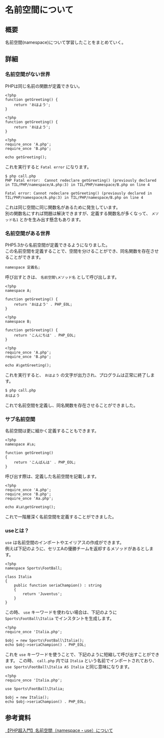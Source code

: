# 名前空間について
## 概要
名前空間(namespace)について学習したことをまとめていく。

## 詳細
### 名前空間がない世界
PHPは同じ名前の関数が定義できない。  

```php:A.php
<?php
function getGreeting() {
    return 'おはよう';
}
```

```php:B.php
<?php
function getGreeting() {
    return 'おはよう';
}
```

```php:call.php
<?php
require_once 'A.php';
require_once 'B.php';

echo getGreeting();
```

これを実行すると `Fatal error` になります。

```
$ php call.php
PHP Fatal error:  Cannot redeclare getGreeting() (previously declared in TIL/PHP/namespace/A.php:3) in TIL/PHP/namespace/B.php on line 4

Fatal error: Cannot redeclare getGreeting() (previously declared in TIL/PHP/namespace/A.php:3) in TIL/PHP/namespace/B.php on line 4
```

これは同じ空間に同じ関数名があるために発生しています。  
別の関数名にすれば問題は解決できますが、定義する関数名が多くなって、 `メソッド名1` とかを生み出す懸念もあります。

### 名前空間がある世界
PHP5.3から名前空間が定義できるようになりました。  
この名前空間を定義することで、空間を分けることができ、同名関数を存在させることができます。  

```
namespace 定義名;
```

呼び出すときは、 `名前空間\メソッド名` として呼び出します。

```php:A.php
<?php
namespace A;

function getGreeting() {
    return 'おはよう' . PHP_EOL;
}
```

```php:B.php
<?php
namespace B;

function getGreeting() {
    return 'こんにちは' . PHP_EOL;
}

```

```php:call.php
<?php
require_once 'A.php';
require_once 'B.php';

echo A\getGreeting();
```

これを実行すると、 `おはよう` の文字が出力され、プログラムは正常に終了します。

```
$ php call.php
おはよう
```

これで名前空間を定義し、同名関数を存在させることができました。  

### サブ名前空間
名前空間は更に細かく定義することもできます。  

```php:Aa.php
<?php
namespace A\a;

function getGreeting()
{
    return 'こんばんは' . PHP_EOL;
}
```

呼び出す際は、定義した名前空間を記載します。

```php:call.php
<?php
require_once 'A.php';
require_once 'B.php';
require_once 'Aa.php';

echo A\a\getGreeting();
```

これで一階層深く名前空間を定義することができました。

### useとは？
`use` は名前空間のインポートやエイリアスの作成ができます。  
例えば下記のように、セリエAの優勝チームを返却するメソッドがあるとします。  

```php:Italia.php
<?php
namespace Sports\FootBall;

class Italia
{
    public function seriaChampion() : string
    {
        return 'Juventus';
    }
}
```

この時、 `use` キーワードを使わない場合は、下記のように `Sports\FootBall\Italia` でインスタントを生成します。  

```php:call.php
<?php
require_once 'Italia.php';

$obj = new Sports\FootBall\Italia();
echo $obj->seriaChampion() . PHP_EOL;
```

これを `use` キーワードを使うことで、下記のように短縮して呼び出すことができます。
この時、 `call.php` 内では `Italia` という名前でインポートされており、 `use Sports\FootBall\Italia AS Italia` と同じ意味になります。

```php:call.php
<?php
require_once 'Italia.php';

use Sports\FootBall\Italia;

$obj = new Italia();
echo $obj->seriaChampion() . PHP_EOL;
```

## 参考資料

[【PHP超入門】名前空間（namespace・use）について](https://qiita.com/7968/items/1e5c61128fa495358c1f)